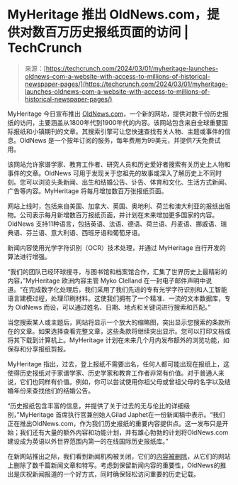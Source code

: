 <!--yml

category: 未分类

date: 2024-05-27 14:31:25

-->

# MyHeritage 推出 OldNews.com，提供对数百万历史报纸页面的访问 | TechCrunch

> 来源：[https://techcrunch.com/2024/03/01/myheritage-launches-oldnews-com-a-website-with-access-to-millions-of-historical-newspaper-pages/](https://techcrunch.com/2024/03/01/myheritage-launches-oldnews-com-a-website-with-access-to-millions-of-historical-newspaper-pages/)

MyHeritage 今日宣布推出 [OldNews.com](https://www.oldnews.com/en)，一个新的网站，提供对数千份历史报纸的访问，主要涵盖从1800年代到1900年代的内容。该网站包含来自全球重要国际报纸和小镇期刊的文章。其搜索引擎可让您快速查找有关人物、主题或事件的信息。OldNews 是一个按年订阅的服务，每年费用为99美元，并提供7天免费试用。

该网站允许家谱学家、教育工作者、研究人员和历史爱好者搜索有关历史上人物和事件的文章。OldNews 可用于发现关于您祖先的故事或深入了解历史上不同时刻。您可以浏览头条新闻、出生和结婚公告、讣告、体育和文化、生活方式新闻、广告等内容。MyHeritage 将每月增加数百万张报纸页面。

网站上线时，包括来自美国、加拿大、英国、奥地利、荷兰和澳大利亚的报纸出版物。公司表示每月新增数百万报纸页面，并计划在未来增加更多国家的内容。OldNews 支持11种语言，包括英语、法语、德语、荷兰语、丹麦语、挪威语、瑞典语、芬兰语、意大利语、西班牙语和葡萄牙语。

新闻内容使用光学字符识别（OCR）技术处理，并通过 MyHeritage 自行开发的算法进行增强。

“我们的团队已经环球搜寻，与图书馆和档案馆合作，汇集了世界历史上最精彩的内容，”MyHeritage 欧洲内容主管 Myko Clelland 在一封电子邮件声明中说道。“在完成数字化处理后，我们采用了我们先进的专有光学字符识别和人工智能语言建模过程，处理印刷材料。这使我们拥有了一个精准、一流的文本数据库，专为 OldNews 而设，可以通过姓名、日期、地点和关键词进行搜索和匹配。”

当您搜索某人或主题后，网站将显示一个放大的缩略图，突出显示您搜索的条款所在的文章。如果选择查看完整文章，这些条款将继续突出显示。您可以打印文档或将其下载到计算机上。MyHeritage 计划在未来几个月内发布额外的浏览功能，如保存和分享报纸剪报。

MyHeritage 指出，过去，登上报纸不需要出名，任何人都可能出现在报纸上，这使得历史报纸对于家谱学家、历史学家和教育工作者非常有价值。对于普通人来说，它们也同样有价值。例如，你可以尝试使用你祖父母或曾祖父母的名字以及结婚年份来查找他们的结婚公告。

“历史报纸包含丰富的信息，并提供了关于过去的无与伦比的详细级别，”MyHeritage 首席执行官兼创始人Gilad Japhet在一份新闻稿中表示。“我们正在推出OldNews.com，作为我们历史报纸的重要内容提供点。这一发布只是开始；我们还有大量的额外内容和功能计划，并有雄心勃勃的计划将OldNews.com建设成为英语以外世界范围内第一的在线国际历史报纸库。”

在新网站推出之际，我们看到新闻机构被关闭，它们的[内容被删除](https://slate.com/business/2024/02/messenger-gawker-vice-media-layoffs-sites-deleted-why.html)，从它们的网站上删除了数千篇新闻文章和特写。考虑到保留新闻内容的重要性，OldNews的推出是庆祝新闻报道的一个好方式，同时确保轻松访问重要的历史记载。
